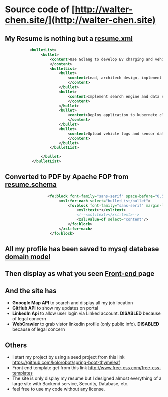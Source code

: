 # Source code of  [http://walter-chen.site/](http://walter-chen.site)


## My Resume is nothing but a [resume.xml](https://github.com/cicidi/cicidi-home/blob/master/src/main/resources/resume_config/resume.xml)
```xml
           <bulletList>
                <bullet>
                    <content>Use Golang to develop EV charging and vehicle logging APIs flying in the Kubernetes Cloud.
                    </content>
                    <bulletList>
                        <bullet>
                            <content>Lead, architech design, implement Charging cloud API, which communite with Cell phone, Vehicle and charging provider's API using Golang
                            </content>
                        </bullet>
                        <bullet>
                            <content>Implement search engine and data store using Elastic search and Cassandra
                            </content>
                        </bullet>
                        <bullet>
                            <content>Deploy application to kubernete cluster use docker and Helm Chart.
                            </content>
                        </bullet>
                        <bullet>
                            <content>Upload vehicle logs and sensor data to Cloud data warehouse.
                            </content>
                        </bullet>
                    </bulletList>

                </bullet>
            </bulletList>
```
## Converted to PDF by Apache FOP from[ resume.schema](https://github.com/cicidi/cicidi-home/blob/master/src/main/resources/resume_config/resume-xsl-fo.xsl)
```xml
                   <fo:block font-family="sans-serif" space-before="0.5em" color="#666666">
                        <xsl:for-each select="bulletList/bullet">
                            <fo:block font-family="sans-serif" margin-left="3em">
                                <xsl:text>•</xsl:text>
                                <!--<xsl:text></xsl:text>-->
                                <xsl:value-of select="content"/>
                            </fo:block>
                        </xsl:for-each>
                    </fo:block>
```
## All my profile has been saved to mysql database  [domain model](https://github.com/cicidi/cicidi-home/blob/master/src/main/java/com/cicidi/home/domain/resume/WorkExperience.java)

## Then display as what you seen  [Front-end ](https://github.com/cicidi/cicidi-home/blob/master/src/main/resources/templates/profile.html)page

## And the site has
- **Gooogle Map API** to search and display all my job location
- **GitHub API**  to show my updates on portal
- **LinkedIn Api** to allow user login via Linked account.  **DISABLED** because of legal concern
- **WebCrawler** to grab vistor linkedin profile (only public info). **DISABLED** because of legal concern

## Others 


- I start my project by using a seed project from this link  <https://github.com/kolorobot/spring-boot-thymeleaf>
- Front end template get from this link  <http://www.free-css.com/free-css-templates>
- The site is only display my resume but I designed almost everything of a large site with Backend service, Security, Database, etc. 
- feel free to use my code without any license.
